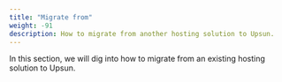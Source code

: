 ```yaml
---
title: "Migrate from"
weight: -91
description: How to migrate from another hosting solution to Upsun.
---
```


In this section, we will dig into how to migrate from an existing hosting solution to Upsun.
